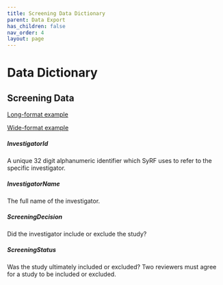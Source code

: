 ```yaml
---
title: Screening Data Dictionary
parent: Data Export
has_children: false
nav_order: 4
layout: page
---
```


# Data Dictionary 

## Screening Data

[Long-format example](./spreadsheet_templates/screening_data_unblinded_long-format_example.csv)

[Wide-format example](./spreadsheet_templates/screening_data_unblinded_wide-format_example.csv)

<!---##### Reconciled

True / False indicating whether discrepancies between reviewers have been reconciled. 

...--->

##### InvestigatorId	

A unique 32 digit alphanumeric identifier which SyRF uses to refer to the specific investigator.

##### InvestigatorName	

The full name of the investigator.
 
##### ScreeningDecision	

Did the investigator include or exclude the study?   

##### ScreeningStatus

Was the study ultimately included or excluded? Two reviewers must agree for a study to be included or excluded. 
